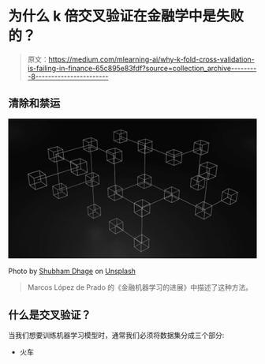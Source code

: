 # 为什么 k 倍交叉验证在金融学中是失败的？

> 原文：<https://medium.com/mlearning-ai/why-k-fold-cross-validation-is-failing-in-finance-65c895e83fdf?source=collection_archive---------8----------------------->

## 清除和禁运

![](img/0b3fceb3a2f6a1e2c29d93db9763f9cc.png)

Photo by [Shubham Dhage](https://unsplash.com/@theshubhamdhage?utm_source=medium&utm_medium=referral) on [Unsplash](https://unsplash.com?utm_source=medium&utm_medium=referral)

> Marcos López de Prado 的《金融机器学习的进展》中描述了这种方法。

## 什么是交叉验证？

当我们想要训练机器学习模型时，通常我们必须将数据集分成三个部分:

*   火车